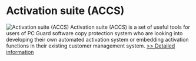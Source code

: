 # Activation suite (ACCS)
![Activation suite (ACCS)](https://mycommerce.akamaized.net/api/pimages/P184023/BIG/184023.GIF)
Activation suite (ACCS) is a set of useful tools for users of PC Guard software copy protection system who are looking into developing their own automated activation system or embedding activation functions in their existing customer management system.
[>> Detailed information](https://secure.shareit.com/shareit/product.html?productid=184023&affiliateid=200057808)
